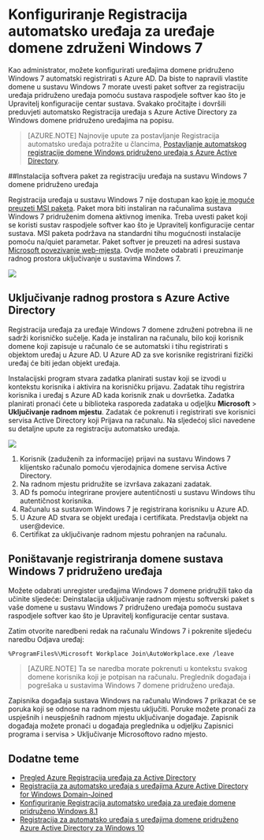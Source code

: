 <properties
    pageTitle="# Konfiguriranje Registracija automatsko uređaja za uređaje domene pridruženo Windows 7 | Microsoft Azure"
    description="Upute za konfiguriranje domene sustava Windows 7 pridruženo uređaji za automatski Registriranje Azure AD. te korake za implementaciju softvera paket za registraciju uređaja na vašu domenu u sustavu Windows 7 pridruženo uređaja pomoću sustava raspodjele softver kao što je Upravitelj konfiguracije centar sustava."
    services="active-directory"
    documentationCenter=""
    authors="femila"
    manager="swadhwa"
    editor=""/>

<tags
    ms.service="active-directory"
    ms.workload="identity"
    ms.tgt_pltfrm="na"
    ms.devlang="na"
    ms.topic="article"
    ms.date="09/21/2016"
    ms.author="MarkVi"/>

# <a name="configure-automatic-device-registration-for-windows-7-domain-joined-devices"></a>Konfiguriranje Registracija automatsko uređaja za uređaje domene združeni Windows 7

Kao administrator, možete konfigurirati uređajima domene pridruženo Windows 7 automatski registrirati s Azure AD. Da biste to napravili vlastite domene u sustavu Windows 7 morate uvesti paket softver za registraciju uređaja pridruženo uređaja pomoću sustava raspodjele softver kao što je Upravitelj konfiguracije centar sustava. Svakako pročitajte i dovršili preduvjeti automatsko Registracija uređaja s Azure Active Directory za Windows domene pridruženo uređajima na popisu.

>[AZURE.NOTE]
 Najnovije upute za postavljanje Registracija automatsko uređaja potražite u člancima, [Postavljanje automatskog registracije domene Windows pridruženo uređaja s Azure Active Directory](active-directory-conditional-access-automatic-device-registration-setup.md).

##<a name="installing-the-device-registration-software-package-on-windows-7-domain-joined-devices"></a>Instalacija softvera paket za registraciju uređaja na sustavu Windows 7 domene pridruženo uređaja

Registracija uređaja u sustavu Windows 7 nije dostupan kao [koje je moguće preuzeti MSI paketa](https://connect.microsoft.com/site1164). Paket mora biti instaliran na računalima sustava Windows 7 pridruženim domena aktivnog imenika. Treba uvesti paket koji se koristi sustav raspodjele softver kao što je Upravitelj konfiguracije centar sustava. MSI paketa podržava na standardni tihu mogućnosti instalacije pomoću na/quiet parametar.
Paket softver je preuzeti na adresi sustava [Microsoft povezivanje web-mjesta](https://connect.microsoft.com/site1164). Ovdje možete odabrati i preuzimanje radnog prostora uključivanje u sustavima Windows 7.

![](./media/active-directory-conditional-access/device-registration-process-windows7.gif)

## <a name="workplace-join-with-azure-active-directory"></a>Uključivanje radnog prostora s Azure Active Directory
Registracija uređaja za uređaje Windows 7 domene združeni potrebna ili ne sadrži korisničko sučelje. Kada je instaliran na računalu, bilo koji korisnik domene koji zapisuje u računalo će se automatski i tihu registrirati s objektom uređaj u Azure AD. U Azure AD za sve korisnike registrirani fizički uređaj će biti jedan objekt uređaja.

Instalacijski program stvara zadatka planirati sustav koji se izvodi u kontekstu korisnika i aktivira na korisničku prijavu. Zadatak tihu registrira korisnika i uređaj s Azure AD kada korisnik znak u dovršetka.
Zadatka planirati pronaći ćete u biblioteka rasporeda zadataka u odjeljku **Microsoft** > **Uključivanje radnom mjestu**.
Zadatak će pokrenuti i registrirati sve korisnici servisa Active Directory koji Prijava na računalu.
Na sljedećoj slici navedene su detaljne upute za registraciju automatsko uređaja.

![](./media/active-directory-conditional-access/automatic-device-registration-windows7.png)

1. Korisnik (zaduženih za informacije) prijavi na sustavu Windows 7 klijentsko računalo pomoću vjerodajnica domene servisa Active Directory.
1. Na radnom mjestu pridružite se izvršava zakazani zadatak.
1. AD fs pomoću integrirane provjere autentičnosti u sustavu Windows tihu autentičnost korisnika.
1. Računalu sa sustavom Windows 7 je registrirana korisniku u Azure AD.
1. U Azure AD stvara se objekt uređaja i certifikata. Predstavlja objekt na user@device.
1. Certifikat za uključivanje radnom mjestu pohranjen na računalu.

## <a name="unregistering-your-windows-7-domain-joined-devices"></a>Poništavanje registriranja domene sustava Windows 7 pridruženo uređaja

Možete odabrati unregister uređajima Windows 7 domene pridružili tako da učinite sljedeće: Deinstalacija uključivanje radnom mjestu softverski paket s vaše domene u sustavu Windows 7 pridruženo uređaja pomoću sustava raspodjele softver kao što je Upravitelj konfiguracije centar sustava.

Zatim otvorite naredbeni redak na računalu Windows 7 i pokrenite sljedeću naredbu Odjava uređaj:

    %ProgramFiles%\Microsoft Workplace Join\AutoWorkplace.exe /leave

>[AZURE.NOTE]
>Ta se naredba morate pokrenuti u kontekstu svakog domene korisnika koji je potpisan na računalu.
Preglednik događaja i pogrešaka u sustavima Windows 7 domene pridruženo uređaja.

Zapisnika događaja sustava Windows na računalu Windows 7 prikazat će se poruka koji se odnose na radnom mjestu uključiti. Poruke možete pronaći za uspješnih i neuspješnih radnom mjestu uključivanje događaje. Zapisnik događaja možete pronaći u događaja preglednika u odjeljku Zapisnici programa i servisa > Uključivanje Microsoftovo radno mjesto.

## <a name="additional-topics"></a>Dodatne teme

- [Pregled Azure Registracija uređaja za Active Directory](active-directory-conditional-access-device-registration-overview.md)
- [Registracija za automatsko uređaja s uređajima Azure Active Directory for Windows Domain-Joined](active-directory-conditional-access-automatic-device-registration.md)
- [Konfiguriranje Registracija automatsko uređaja za uređaje domene pridruženo Windows 8.1](active-directory-conditional-access-automatic-device-registration-windows-8-1.md)
- [Registracija za automatsko uređaja s uređajima domene pridruženo Azure Active Directory za Windows 10](active-directory-azureadjoin-devices-group-policy.md)
